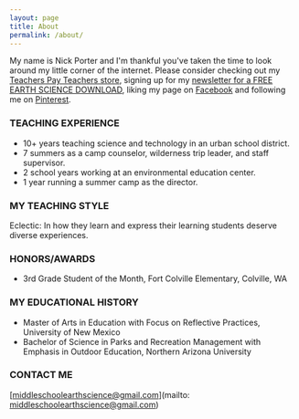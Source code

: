 ```yaml
---
layout: page
title: About
permalink: /about/
---
```


My name is Nick Porter and I'm thankful you've taken the time to look around my little corner of the internet. Please consider checking out my [Teachers Pay Teachers store](https://www.teacherspayteachers.com/Store/Middle-School-Earth-Science), signing up for my [newsletter for a FREE EARTH SCIENCE DOWNLOAD](https://middleschoolearthscience.github.io), liking my page on [Facebook](https://www.facebook.com/MSEarthScience) and following me on [Pinterest](https://www.pinterest.com/MSEarthScience/).

### TEACHING EXPERIENCE
* 10+ years teaching science and technology in an urban school district.  
* 7 summers as a camp counselor, wilderness trip leader, and staff supervisor.  
* 2 school years working at an environmental education center.  
* 1 year running a summer camp as the director.  

### MY TEACHING STYLE
Eclectic: In how they learn and express their learning students deserve diverse experiences.

### HONORS/AWARDS
* 3rd Grade Student of the Month, Fort Colville Elementary, Colville, WA  

### MY EDUCATIONAL HISTORY
* Master of Arts in Education with Focus on Reflective Practices, University of New Mexico  
* Bachelor of Science in Parks and Recreation Management with Emphasis in Outdoor Education, Northern Arizona University

### CONTACT ME

[middleschoolearthscience@gmail.com](mailto: middleschoolearthscience@gmail.com)
